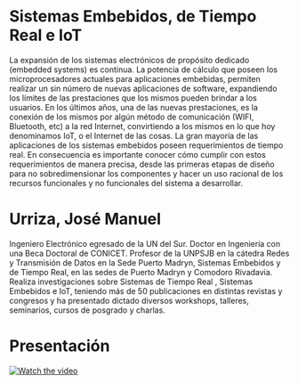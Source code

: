 # Sistemas Embebidos, de Tiempo Real e IoT
La expansión de los sistemas electrónicos de propósito dedicado (embedded systems) es continua. La potencia de cálculo que poseen los microprocesadores actuales para aplicaciones embebidas, permiten realizar un sin número de nuevas aplicaciones de software, expandiendo los límites de las prestaciones que los mismos pueden brindar a los usuarios. En los últimos años, una de las nuevas prestaciones, es la conexión de los mismos por algún método de comunicación (WIFI, Bluetooth, etc) a la red Internet, convirtiendo a los mismos en lo que hoy denominamos IoT, o el Internet de las cosas. La gran mayoría de las aplicaciones de los sistemas embebidos poseen requerimientos de tiempo real. En consecuencia es importante conocer cómo cumplir con estos requerimientos de manera precisa, desde las primeras etapas de diseño para no sobredimensionar los componentes y hacer un uso racional de los recursos funcionales y no funcionales del sistema a desarrollar. 

# Urriza, José Manuel
Ingeniero Electrónico egresado de la UN del Sur. Doctor en Ingeniería con una Beca Doctoral de CONICET. Profesor de la UNPSJB en la cátedra Redes y Transmisión de Datos en la Sede Puerto Madryn, Sistemas Embebidos y de Tiempo Real, en las sedes de Puerto Madryn y Comodoro Rivadavia. Realiza investigaciones sobre Sistemas de Tiempo Real , Sistemas Embebidos e IoT, teniendo más de 50 publicaciones en distintas revistas y congresos y ha presentado dictado diversos workshops, talleres, seminarios, cursos de posgrado y charlas. 

# Presentación
 [![Watch the video](https://img.youtube.com/vi/sfZ6VDPSWFg/maxresdefault.jpg)](https://www.youtube.com/watch?v=sfZ6VDPSWFg)